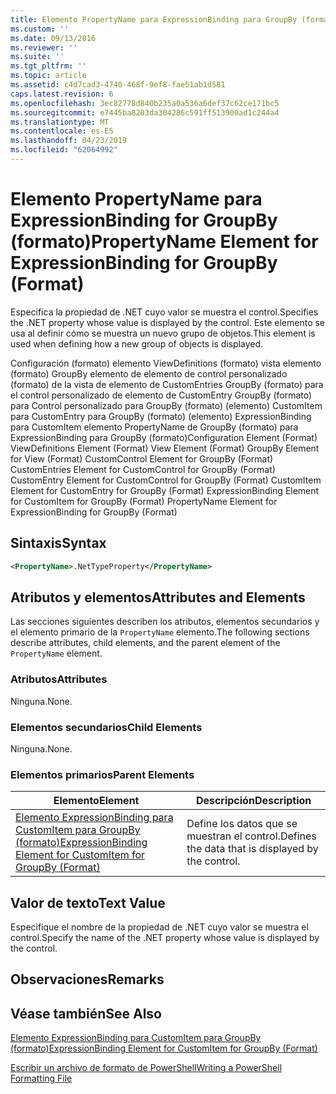 ```yaml
---
title: Elemento PropertyName para ExpressionBinding para GroupBy (formato) | Microsoft Docs
ms.custom: ''
ms.date: 09/13/2016
ms.reviewer: ''
ms.suite: ''
ms.tgt_pltfrm: ''
ms.topic: article
ms.assetid: c4d7cad3-4740-468f-9ef8-fae51ab1d581
caps.latest.revision: 6
ms.openlocfilehash: 3ec82778d840b235a0a536a6def37c62ce171bc5
ms.sourcegitcommit: e7445ba8203da304286c591ff513900ad1c244a4
ms.translationtype: MT
ms.contentlocale: es-ES
ms.lasthandoff: 04/23/2019
ms.locfileid: "62064992"
---
```

# <a name="propertyname-element-for-expressionbinding-for-groupby-format"></a><span data-ttu-id="b1178-102">Elemento PropertyName para ExpressionBinding for GroupBy (formato)</span><span class="sxs-lookup"><span data-stu-id="b1178-102">PropertyName Element for ExpressionBinding for GroupBy (Format)</span></span>

<span data-ttu-id="b1178-103">Especifica la propiedad de .NET cuyo valor se muestra el control.</span><span class="sxs-lookup"><span data-stu-id="b1178-103">Specifies the .NET property whose value is displayed by the control.</span></span> <span data-ttu-id="b1178-104">Este elemento se usa al definir cómo se muestra un nuevo grupo de objetos.</span><span class="sxs-lookup"><span data-stu-id="b1178-104">This element is used when defining how a new group of objects is displayed.</span></span>

<span data-ttu-id="b1178-105">Configuración (formato) elemento ViewDefinitions (formato) vista elemento (formato) GroupBy elemento de elemento de control personalizado (formato) de la vista de elemento de CustomEntries GroupBy (formato) para el control personalizado de elemento de CustomEntry GroupBy (formato) para Control personalizado para GroupBy (formato) (elemento) CustomItem para CustomEntry para GroupBy (formato) (elemento) ExpressionBinding para CustomItem elemento PropertyName de GroupBy (formato) para ExpressionBinding para GroupBy (formato)</span><span class="sxs-lookup"><span data-stu-id="b1178-105">Configuration Element (Format) ViewDefinitions Element (Format) View Element (Format) GroupBy Element for View (Format) CustomControl Element for GroupBy (Format) CustomEntries Element for CustomControl for GroupBy (Format) CustomEntry Element for CustomControl for GroupBy (Format) CustomItem Element for CustomEntry for GroupBy (Format) ExpressionBinding Element for CustomItem for GroupBy (Format) PropertyName Element for ExpressionBinding for GroupBy (Format)</span></span>

## <a name="syntax"></a><span data-ttu-id="b1178-106">Sintaxis</span><span class="sxs-lookup"><span data-stu-id="b1178-106">Syntax</span></span>

```xml
<PropertyName>.NetTypeProperty</PropertyName>
```

## <a name="attributes-and-elements"></a><span data-ttu-id="b1178-107">Atributos y elementos</span><span class="sxs-lookup"><span data-stu-id="b1178-107">Attributes and Elements</span></span>

<span data-ttu-id="b1178-108">Las secciones siguientes describen los atributos, elementos secundarios y el elemento primario de la `PropertyName` elemento.</span><span class="sxs-lookup"><span data-stu-id="b1178-108">The following sections describe attributes, child elements, and the parent element of the `PropertyName` element.</span></span>

### <a name="attributes"></a><span data-ttu-id="b1178-109">Atributos</span><span class="sxs-lookup"><span data-stu-id="b1178-109">Attributes</span></span>

<span data-ttu-id="b1178-110">Ninguna.</span><span class="sxs-lookup"><span data-stu-id="b1178-110">None.</span></span>

### <a name="child-elements"></a><span data-ttu-id="b1178-111">Elementos secundarios</span><span class="sxs-lookup"><span data-stu-id="b1178-111">Child Elements</span></span>

<span data-ttu-id="b1178-112">Ninguna.</span><span class="sxs-lookup"><span data-stu-id="b1178-112">None.</span></span>

### <a name="parent-elements"></a><span data-ttu-id="b1178-113">Elementos primarios</span><span class="sxs-lookup"><span data-stu-id="b1178-113">Parent Elements</span></span>

|<span data-ttu-id="b1178-114">Elemento</span><span class="sxs-lookup"><span data-stu-id="b1178-114">Element</span></span>|<span data-ttu-id="b1178-115">Descripción</span><span class="sxs-lookup"><span data-stu-id="b1178-115">Description</span></span>|
|-------------|-----------------|
|[<span data-ttu-id="b1178-116">Elemento ExpressionBinding para CustomItem para GroupBy (formato)</span><span class="sxs-lookup"><span data-stu-id="b1178-116">ExpressionBinding Element for CustomItem for GroupBy (Format)</span></span>](./expressionbinding-element-for-customitem-for-groupby-format.md)|<span data-ttu-id="b1178-117">Define los datos que se muestran el control.</span><span class="sxs-lookup"><span data-stu-id="b1178-117">Defines the data that is displayed by the control.</span></span>|

## <a name="text-value"></a><span data-ttu-id="b1178-118">Valor de texto</span><span class="sxs-lookup"><span data-stu-id="b1178-118">Text Value</span></span>

<span data-ttu-id="b1178-119">Especifique el nombre de la propiedad de .NET cuyo valor se muestra el control.</span><span class="sxs-lookup"><span data-stu-id="b1178-119">Specify the name of the .NET property whose value is displayed by the control.</span></span>

## <a name="remarks"></a><span data-ttu-id="b1178-120">Observaciones</span><span class="sxs-lookup"><span data-stu-id="b1178-120">Remarks</span></span>

## <a name="see-also"></a><span data-ttu-id="b1178-121">Véase también</span><span class="sxs-lookup"><span data-stu-id="b1178-121">See Also</span></span>

[<span data-ttu-id="b1178-122">Elemento ExpressionBinding para CustomItem para GroupBy (formato)</span><span class="sxs-lookup"><span data-stu-id="b1178-122">ExpressionBinding Element for CustomItem for GroupBy (Format)</span></span>](./expressionbinding-element-for-customitem-for-groupby-format.md)

[<span data-ttu-id="b1178-123">Escribir un archivo de formato de PowerShell</span><span class="sxs-lookup"><span data-stu-id="b1178-123">Writing a PowerShell Formatting File</span></span>](./writing-a-powershell-formatting-file.md)
